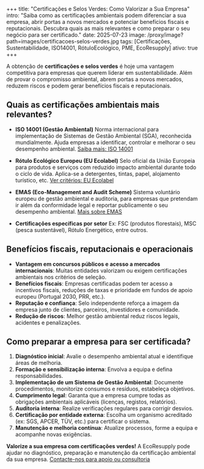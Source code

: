 +++
title: "Certificações e Selos Verdes: Como Valorizar a Sua Empresa"
intro: "Saiba como as certificações ambientais podem diferenciar a sua empresa, abrir portas a novos mercados e potenciar benefícios fiscais e reputacionais. Descubra quais as mais relevantes e como preparar o seu negócio para ser certificado."
date: 2025-07-23
image: /proxy/image?path=images/certificacoes-selos-verdes.jpg
tags:  [Certificações, Sustentabilidade, ISO14001, RótuloEcológico, PME, EcoResupply]
ativo: true
+++

A obtenção de **certificações e selos verdes** é hoje uma vantagem competitiva para empresas que querem liderar em sustentabilidade. Além de provar o compromisso ambiental, abrem portas a novos mercados, reduzem riscos e podem gerar benefícios fiscais e reputacionais.

## Quais as certificações ambientais mais relevantes?

* **ISO 14001 (Gestão Ambiental)**
  Norma internacional para implementação de Sistemas de Gestão Ambiental (SGA), reconhecida mundialmente. Ajuda empresas a identificar, controlar e melhorar o seu desempenho ambiental.
  [Saiba mais: ISO 14001](https://www.iso.org/about)

* **Rótulo Ecológico Europeu (EU Ecolabel)**
  Selo oficial da União Europeia para produtos e serviços com reduzido impacto ambiental durante todo o ciclo de vida. Aplica-se a detergentes, tintas, papel, alojamento turístico, etc.
  [Ver critérios: EU Ecolabel](https://environment.ec.europa.eu/topics/circular-economy/eu-ecolabel_en)

* **EMAS (Eco-Management and Audit Scheme)**
  Sistema voluntário europeu de gestão ambiental e auditoria, para empresas que pretendam ir além da conformidade legal e reportar publicamente o seu desempenho ambiental.
  [Mais sobre EMAS](https://ec.europa.eu/environment/emas/index_en.htm)

* **Certificações específicas por setor**
  Ex: FSC (produtos florestais), MSC (pesca sustentável), Rótulo Energético, entre outros.

## Benefícios fiscais, reputacionais e operacionais

* **Vantagem em concursos públicos e acesso a mercados internacionais**: Muitas entidades valorizam ou exigem certificações ambientais nos critérios de seleção.
* **Benefícios fiscais**: Empresas certificadas podem ter acesso a incentivos fiscais, reduções de taxas e prioridade em fundos de apoio europeu (Portugal 2030, PRR, etc.).
* **Reputação e confiança**: Selo independente reforça a imagem da empresa junto de clientes, parceiros, investidores e comunidade.
* **Redução de riscos**: Melhor gestão ambiental reduz riscos legais, acidentes e penalizações.

## Como preparar a empresa para ser certificada?

1. **Diagnóstico inicial**: Avalie o desempenho ambiental atual e identifique áreas de melhoria.
2. **Formação e sensibilização interna**: Envolva a equipa e defina responsabilidades.
3. **Implementação de um Sistema de Gestão Ambiental**: Documente procedimentos, monitorize consumos e resíduos, estabeleça objetivos.
4. **Cumprimento legal**: Garanta que a empresa cumpre todas as obrigações ambientais aplicáveis (licenças, registos, relatórios).
5. **Auditoria interna**: Realize verificações regulares para corrigir desvios.
6. **Certificação por entidade externa**: Escolha um organismo acreditado (ex: SGS, APCER, TÜV, etc.) para certificar o sistema.
7. **Manutenção e melhoria contínua**: Atualize processos, forme a equipa e acompanhe novas exigências.

**Valorize a sua empresa com certificações verdes!**
A EcoResupply pode ajudar no diagnóstico, preparação e manutenção da certificação ambiental da sua empresa.
[Contacte-nos para apoio ou consultoria](https://ph7x.pt/Home/Contact)
